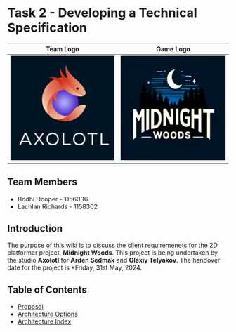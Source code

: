 # Task 2 - Developing a Technical Specification

Team Logo                  |  Game Logo
:-------------------------:|:-------------------------:
![](Media/Logos/TeamLogo.png)  |  ![](Media/Logos/GameLogo.png)

## Team Members
* Bodhi Hooper - 1156036
* Lachlan Richards - 1158302

## Introduction

The purpose of this wiki is to discuss the client requiremenets for the 2D platformer project, **Midnight Woods**. This project is being undertaken by the studio **Axolotl** for **Arden Sedmak** and **Olexiy Telyakov**. The handover date for the project is *Friday, 31st May, 2024.

## Table of Contents
* [Proposal](Proposal/index.md)
* [Architecture Options](Architecture/options.md)
* [Architecture Index](Architecture/index.md)


